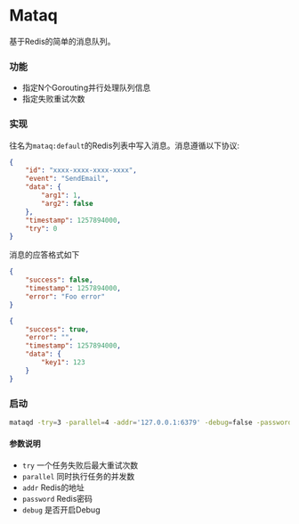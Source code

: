 Mataq
===

基于Redis的简单的消息队列。

### 功能

* 指定N个Gorouting并行处理队列信息
* 指定失败重试次数

### 实现

往名为`mataq:default`的Redis列表中写入消息。消息遵循以下协议:

``` json
{
    "id": "xxxx-xxxx-xxxx-xxxx",
    "event": "SendEmail",
    "data": {
        "arg1": 1,
        "arg2": false
    },
    "timestamp": 1257894000,
    "try": 0
}
```

消息的应答格式如下

``` json
{
    "success": false,
    "timestamp": 1257894000,
    "error": "Foo error"
}

{
    "success": true,
    "error": "",
    "timestamp": 1257894000,
    "data": {
        "key1": 123
    }
}
```

### 启动

``` bash
mataqd -try=3 -parallel=4 -addr='127.0.0.1:6379' -debug=false -password=""
```

#### 参数说明

* `try` 一个任务失败后最大重试次数
* `parallel` 同时执行任务的并发数
* `addr` Redis的地址
* `password` Redis密码
* `debug` 是否开启Debug
